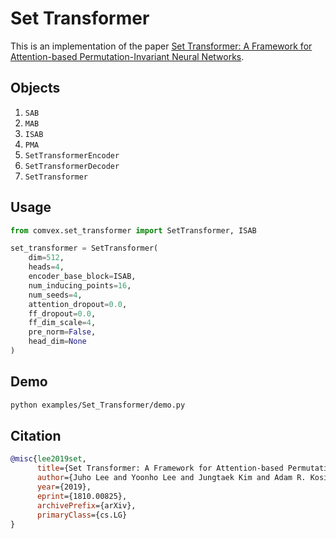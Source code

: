 # Set Transformer

This is an implementation of the paper [Set Transformer: A Framework for Attention-based Permutation-Invariant Neural Networks](https://arxiv.org/abs/1810.00825).

## Objects

1. `SAB`
2. `MAB`
3. `ISAB`
4. `PMA`
5. `SetTransformerEncoder`
6. `SetTransformerDecoder`
7. `SetTransformer`

## Usage

```python
from comvex.set_transformer import SetTransformer, ISAB

set_transformer = SetTransformer(
    dim=512,
    heads=4,
    encoder_base_block=ISAB,
    num_inducing_points=16,
    num_seeds=4,
    attention_dropout=0.0,
    ff_dropout=0.0,
    ff_dim_scale=4,
    pre_norm=False,
    head_dim=None
)
```

## Demo

```bash
python examples/Set_Transformer/demo.py
```

## Citation

```bibtex
@misc{lee2019set,
      title={Set Transformer: A Framework for Attention-based Permutation-Invariant Neural Networks},
      author={Juho Lee and Yoonho Lee and Jungtaek Kim and Adam R. Kosiorek and Seungjin Choi and Yee Whye Teh},
      year={2019},
      eprint={1810.00825},
      archivePrefix={arXiv},
      primaryClass={cs.LG}
}
```
